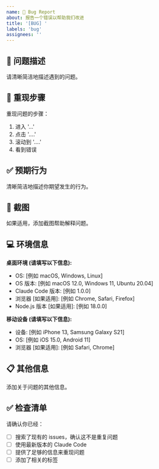 ```yaml
---
name: 🐛 Bug Report
about: 报告一个错误以帮助我们改进
title: '[BUG] '
labels: 'bug'
assignees: ''
---
```


## 🐛 问题描述

请清晰简洁地描述遇到的问题。

## 🔄 重现步骤

重现问题的步骤：

1. 进入 '...'
2. 点击 '....'
3. 滚动到 '....'
4. 看到错误

## ✅ 预期行为

清晰简洁地描述你期望发生的行为。

## 📸 截图

如果适用，添加截图帮助解释问题。

## 💻 环境信息

**桌面环境 (请填写以下信息):**
- OS: [例如 macOS, Windows, Linux]
- OS 版本: [例如 macOS 12.0, Windows 11, Ubuntu 20.04]
- Claude Code 版本: [例如 1.0.0]
- 浏览器 [如果适用]: [例如 Chrome, Safari, Firefox]
- Node.js 版本 [如果适用]: [例如 18.0.0]

**移动设备 (请填写以下信息):**
- 设备: [例如 iPhone 13, Samsung Galaxy S21]
- OS: [例如 iOS 15.0, Android 11]
- 浏览器 [如果适用]: [例如 Safari, Chrome]

## 📋 其他信息

添加关于问题的其他信息。

## ✅ 检查清单

请确认你已经：

- [ ] 搜索了现有的 issues，确认这不是重复问题
- [ ] 使用最新版本的 Claude Code
- [ ] 提供了足够的信息来重现问题
- [ ] 添加了相关的标签